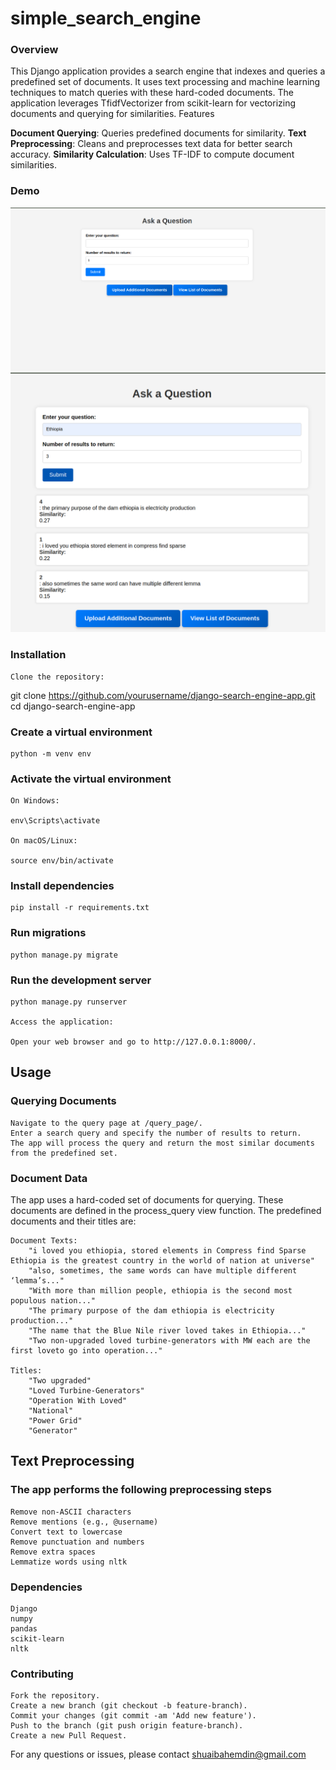 # simple_search_engine

### Overview

This Django application provides a search engine that indexes and queries a predefined set of documents. It uses text processing and machine learning techniques to match queries with these hard-coded documents. The application leverages TfidfVectorizer from scikit-learn for vectorizing documents and querying for similarities.
Features

**Document Querying**: Queries predefined documents for similarity.
**Text Preprocessing**: Cleans and preprocesses text data for better search accuracy.
**Similarity Calculation**: Uses TF-IDF to compute document similarities.

### Demo 
![ Demo](2.png) ![ Demo](3.png)
### Installation

    Clone the repository:

git clone https://github.com/yourusername/django-search-engine-app.git
cd django-search-engine-app

### Create a virtual environment

    python -m venv env

### Activate the virtual environment

    On Windows:

    env\Scripts\activate

    On macOS/Linux:

    source env/bin/activate

### Install dependencies

    pip install -r requirements.txt

### Run migrations

    python manage.py migrate

### Run the development server

    python manage.py runserver

    Access the application:

    Open your web browser and go to http://127.0.0.1:8000/.

## Usage
### Querying Documents

    Navigate to the query page at /query_page/.
    Enter a search query and specify the number of results to return.
    The app will process the query and return the most similar documents from the predefined set.

### Document Data

The app uses a hard-coded set of documents for querying. These documents are defined in the process_query view function. The predefined documents and their titles are:

    Document Texts:
        "i loved you ethiopia, stored elements in Compress find Sparse Ethiopia is the greatest country in the world of nation at universe"
        "also, sometimes, the same words can have multiple different ‘lemma’s..."
        "With more than million people, ethiopia is the second most populous nation..."
        "The primary purpose of the dam ethiopia is electricity production..."
        "The name that the Blue Nile river loved takes in Ethiopia..."
        "Two non-upgraded loved turbine-generators with MW each are the first loveto go into operation..."

    Titles:
        "Two upgraded"
        "Loved Turbine-Generators"
        "Operation With Loved"
        "National"
        "Power Grid"
        "Generator"

## Text Preprocessing

### The app performs the following preprocessing steps

    Remove non-ASCII characters
    Remove mentions (e.g., @username)
    Convert text to lowercase
    Remove punctuation and numbers
    Remove extra spaces
    Lemmatize words using nltk

### Dependencies

    Django
    numpy
    pandas
    scikit-learn
    nltk

### Contributing

    Fork the repository.
    Create a new branch (git checkout -b feature-branch).
    Commit your changes (git commit -am 'Add new feature').
    Push to the branch (git push origin feature-branch).
    Create a new Pull Request.


For any questions or issues, please contact shuaibahemdin@gmail.com
